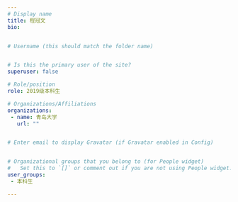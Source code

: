 ```yaml
---
# Display name
title: 程冠文
bio: 


# Username (this should match the folder name)


# Is this the primary user of the site?
superuser: false

# Role/position
role: 2019级本科生

# Organizations/Affiliations
organizations:
 - name: 青岛大学
   url: ""


# Enter email to display Gravatar (if Gravatar enabled in Config)


# Organizational groups that you belong to (for People widget)
#   Set this to `[]` or comment out if you are not using People widget.
user_groups:
 - 本科生

---
```

